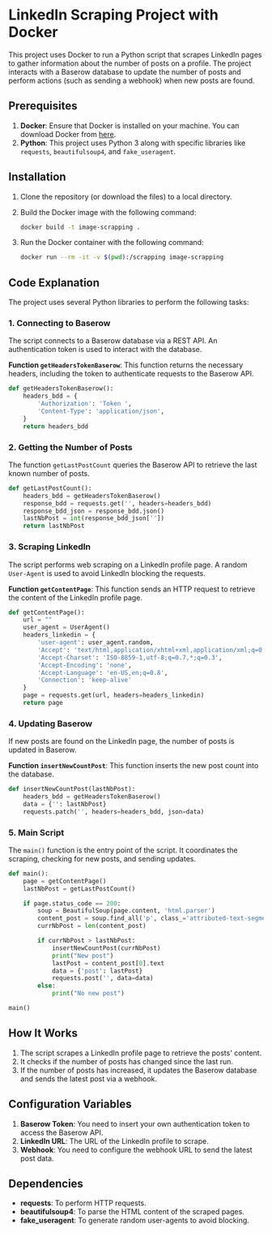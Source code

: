 # LinkedIn Scraping Project with Docker

This project uses Docker to run a Python script that scrapes LinkedIn pages to gather information about the number of posts on a profile. The project interacts with a Baserow database to update the number of posts and perform actions (such as sending a webhook) when new posts are found.

## Prerequisites

1. **Docker**: Ensure that Docker is installed on your machine. You can download Docker from [here](https://www.docker.com/get-started).
2. **Python**: This project uses Python 3 along with specific libraries like `requests`, `beautifulsoup4`, and `fake_useragent`.

## Installation

1. Clone the repository (or download the files) to a local directory.
   
2. Build the Docker image with the following command:
    ```bash
    docker build -t image-scrapping .
    ```

3. Run the Docker container with the following command:
    ```bash
    docker run --rm -it -v $(pwd):/scrapping image-scrapping
    ```

## Code Explanation

The project uses several Python libraries to perform the following tasks:

### 1. **Connecting to Baserow**

The script connects to a Baserow database via a REST API. An authentication token is used to interact with the database.

**Function `getHeadersTokenBaserow`**:
This function returns the necessary headers, including the token to authenticate requests to the Baserow API.

```python
def getHeadersTokenBaserow():
    headers_bdd = {
        'Authorization': 'Token ',
        'Content-Type': 'application/json',
    }
    return headers_bdd
```

### 2. **Getting the Number of Posts**

The function `getLastPostCount` queries the Baserow API to retrieve the last known number of posts.

```python
def getLastPostCount():
    headers_bdd = getHeadersTokenBaserow()
    response_bdd = requests.get('', headers=headers_bdd)
    response_bdd_json = response_bdd.json()
    lastNbPost = int(response_bdd_json[''])
    return lastNbPost
```

### 3. **Scraping LinkedIn**

The script performs web scraping on a LinkedIn profile page. A random `User-Agent` is used to avoid LinkedIn blocking the requests.

**Function `getContentPage`**:
This function sends an HTTP request to retrieve the content of the LinkedIn profile page.

```python
def getContentPage():
    url = ""
    user_agent = UserAgent()
    headers_linkedin = {
        'user-agent': user_agent.random,
        'Accept': 'text/html,application/xhtml+xml,application/xml;q=0.9,*/*;q=0.8',
        'Accept-Charset': 'ISO-8859-1,utf-8;q=0.7,*;q=0.3',
        'Accept-Encoding': 'none',
        'Accept-Language': 'en-US,en;q=0.8',
        'Connection': 'keep-alive'
    }
    page = requests.get(url, headers=headers_linkedin)
    return page
```

### 4. **Updating Baserow**

If new posts are found on the LinkedIn page, the number of posts is updated in Baserow.

**Function `insertNewCountPost`**:
This function inserts the new post count into the database.

```python
def insertNewCountPost(lastNbPost):
    headers_bdd = getHeadersTokenBaserow()
    data = {'': lastNbPost}
    requests.patch('', headers=headers_bdd, json=data)
```

### 5. **Main Script**

The `main()` function is the entry point of the script. It coordinates the scraping, checking for new posts, and sending updates.

```python
def main():
    page = getContentPage()
    lastNbPost = getLastPostCount()

    if page.status_code == 200:
        soup = BeautifulSoup(page.content, 'html.parser')
        content_post = soup.find_all('p', class_='attributed-text-segment-list__content text-color-text !text-sm whitespace-pre-wrap break-words')
        currNbPost = len(content_post)

        if currNbPost > lastNbPost:
            insertNewCountPost(currNbPost)
            print("New post")
            lastPost = content_post[0].text
            data = {'post': lastPost}
            requests.post('', data=data)
        else:
            print("No new post")

main()
```

## How It Works

1. The script scrapes a LinkedIn profile page to retrieve the posts' content.
2. It checks if the number of posts has changed since the last run.
3. If the number of posts has increased, it updates the Baserow database and sends the latest post via a webhook.

## Configuration Variables

1. **Baserow Token**: You need to insert your own authentication token to access the Baserow API.
2. **LinkedIn URL**: The URL of the LinkedIn profile to scrape.
3. **Webhook**: You need to configure the webhook URL to send the latest post data.

## Dependencies

- **requests**: To perform HTTP requests.
- **beautifulsoup4**: To parse the HTML content of the scraped pages.
- **fake_useragent**: To generate random user-agents to avoid blocking.


